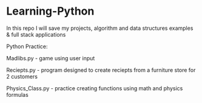 # Learning-Python
In this repo I will save my projects, algorithm and data structures examples &amp; full stack applications

Python Practice: 

Madlibs.py - game using user input 

Reciepts.py - program designed to create reciepts from a furniture store for 2 customers 

Physics_Class.py - practice creating functions using math and physics formulas
